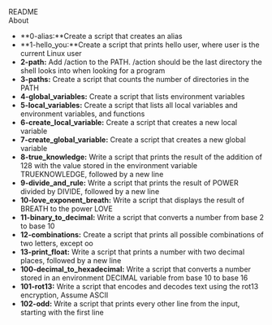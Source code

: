 README<br>
About<br>
- **0-alias:**Create a script that creates an alias
- **1-hello_you:**Create a script that prints hello user, where user is the current Linux user
- **2-path:** Add /action to the PATH. /action should be the last directory the shell looks into when looking for a program
- **3-paths:** Create a script that counts the number of directories in the PATH
- **4-global_variables:** Create a script that lists environment variables
- **5-local_variables:** Create a script that lists all local variables and environment variables, and functions
- **6-create_local_variable:** Create a script that creates a new local variable
- **7-create_global_variable:** Create a script that creates a new global variable
- **8-true_knowledge:** Write a script that prints the result of the addition of 128 with the value stored in the environment variable TRUEKNOWLEDGE, followed by a new line
- **9-divide_and_rule:** Write a script that prints the result of POWER divided by DIVIDE, followed by a new line
- **10-love_exponent_breath:** Write a script that displays the result of BREATH to the power LOVE
- **11-binary_to_decimal:** Write a script that converts a number from base 2 to base 10
- **12-combinations:** Create a script that prints all possible combinations of two letters, except oo
- **13-print_float:** Write a script that prints a number with two decimal places, followed by a new line
- **100-decimal_to_hexadecimal:** Write a script that converts a number stored in an environment DECIMAL variable from base 10 to base 16
- **101-rot13:** Write a script that encodes and decodes text using the rot13 encryption, Assume ASCII
- **102-odd:** Write a script that prints every other line from the input, starting with the first line 
